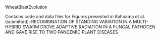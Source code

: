 
WheatBlastEvolution

Contains code and data files for Figures presented in Rahnama et al. (submitted): RECOMBINATION OF STANDING VARIATION IN A MULTI-HYBRID SWARM DROVE ADAPTIVE RADIATION IN A FUNGAL PATHOGEN AND GAVE RISE TO TWO PANDEMIC PLANT DISEASES
